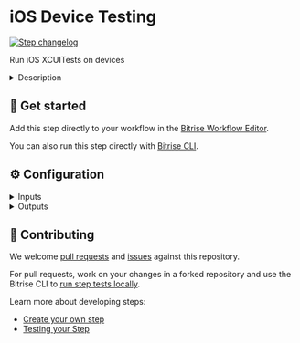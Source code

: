 # iOS Device Testing

[![Step changelog](https://shields.io/github/v/release/bitrise-steplib/steps-virtual-device-testing-for-ios?include_prereleases&label=changelog&color=blueviolet)](https://github.com/bitrise-steplib/steps-virtual-device-testing-for-ios/releases)

Run iOS XCUITests on devices

<details>
<summary>Description</summary>

Run iOS XCUItests on physical devices with Google's Firebase Test Lab. You do not have to set up and register your own devices and you don't need your own Firebase account.

We'll go over the most important configuration information for the Step. For more information, check out our [detailed guide](https://devcenter.bitrise.io/en/testing/device-testing-for-ios.html).

### Configuring the Step

To use the Step, you need to build an IPA file with Xcode's `build-for-testing` action. You can use our dedicated Step:

1. Add the **Xcode Build for testing for iOS** Step to your Workflow.

   The Step exports a .zip file that contains your test directory (by default, it’s `Debug-iphoneos`) and the xctestrun file.
1. Add the **iOS Device Testing** Step to the Workflow.
1. In the **Test devices** input field, specify the devices on which you want to test the app.
1. Optionally, you can set a test timeout and configure file download in the **Debug** input group. The path to the downloaded files will be exported as an Environment Variable and it can be used by subsequent Steps.
1. Make sure you have the **Deploy to Bitrise.io** Step in your Workflow, with version 1.4.1 or newer. With the older versions of the Step, you won’t be able to check your results on the Test Reports page!

Please note you should not change the value of the **API token** and the **Test API's base URL** input.

### Troubleshooting

If you get the **Build already exists** error, it is because you have more than one instance of the Step in your Workflow. This doesn't work as Bitrise sends the build slug to Firebase and having the Step more than once in the same Workflow results in sending the same build slug multiple times.

### Useful links

[Device testing for iOS](https://devcenter.bitrise.io/en/testing/device-testing-for-ios.html)

### Related Steps

[Xcode Build for testing for iOS](https://www.bitrise.io/integrations/steps/xcode-build-for-test)
[Xcode Test for iOS](https://www.bitrise.io/integrations/steps/xcode-test)
</details>

## 🧩 Get started

Add this step directly to your workflow in the [Bitrise Workflow Editor](https://devcenter.bitrise.io/steps-and-workflows/steps-and-workflows-index/).

You can also run this step directly with [Bitrise CLI](https://github.com/bitrise-io/bitrise).

## ⚙️ Configuration

<details>
<summary>Inputs</summary>

| Key | Description | Flags | Default |
| --- | --- | --- | --- |
| `zip_path` | Open finder, and navigate to the directory you designated for Derived Data output. Open the folder for your project, then the Build/Products folders inside it. You should see a folder Debug-iphoneos and PROJECT_NAME_iphoneos_DEVELOPMENT_TARGET-arm64.xctestrun. Select them both, then right-click on one of them and select Compress 2 items.  | required | `$BITRISE_TEST_BUNDLE_ZIP_PATH` |
| `test_devices` | Format: One device configuration per line and the parameters are separated with `,` in the order of: `deviceID,version,language,orientation` For example: `iphone8,14.7,en,portrait` `iphone8,14.7,en,landscape` Available devices and its versions: ``` ┌─────────────┬────────────────────────┬────────────────┬──────────────┐ │   MODEL_ID  │          NAME          │ OS_VERSION_IDS │     TAGS     │ ├─────────────┼────────────────────────┼────────────────┼──────────────┤ │ ipad10      │ iPad (10th generation) │ 16.6           │              │ │ iphone11pro │ iPhone 11 Pro          │ 16.6           │              │ │ iphone13pro │ iPhone 13 Pro          │ 15.7,16.6      │ default      │ │ iphone14pro │ iPhone 14 Pro          │ 16.6           │              │ │ iphone15    │ iPhone 15              │ 18.0           │ preview=18.0 │ │ iphone15pro │ iPhone 15 Pro          │ 18.0           │ preview=18.0 │ │ iphone8     │ iPhone 8               │ 15.7,16.6      │              │ └─────────────┴────────────────────────┴────────────────┴──────────────┘ ```  Device and OS Capacity: ``` ┌─────────────┬────────────────────────┬───────────────┬─────────────────┐ │   MODEL_ID  │       MODEL_NAME       │ OS_VERSION_ID │ DEVICE_CAPACITY │ ├─────────────┼────────────────────────┼───────────────┼─────────────────┤ │ ipad10      │ iPad (10th generation) │ 16.6          │ Low             │ │ iphone11pro │ iPhone 11 Pro          │ 16.6          │ High            │ │ iphone13pro │ iPhone 13 Pro          │ 15.7          │ Medium          │ │ iphone13pro │ iPhone 13 Pro          │ 16.6          │ High            │ │ iphone14pro │ iPhone 14 Pro          │ 16.6          │ High            │ │ iphone15    │ iPhone 15              │ 18.0          │ Low             │ │ iphone15pro │ iPhone 15 Pro          │ 18.0          │ Medium          │ │ iphone8     │ iPhone 8               │ 15.7          │ Medium          │ │ iphone8     │ iPhone 8               │ 16.6          │ Medium          │ └─────────────┴────────────────────────┴───────────────┴─────────────────┘ ```  | required | `iphone8,14.7,en,portrait` |
| `test_timeout` | Max time a test execution is allowed to run before it is automatically canceled. The default value is 900 (15 min).  Duration in seconds with up to nine fractional digits. Example: "3.5".  |  | `900` |
| `download_test_results` | If this input is set to `true` all files generated in the test run will be downloaded. Otherwise, no any file will be downloaded.  | required | `false` |
| `api_base_url` | The URL where test API is accessible.  | required | `https://vdt.bitrise.io/test` |
| `api_token` | The token required to authenticate with the API.  | required, sensitive | `$ADDON_VDTESTING_API_TOKEN` |
</details>

<details>
<summary>Outputs</summary>

| Environment Variable | Description |
| --- | --- |
| `VDTESTING_DOWNLOADED_FILES_DIR` | The directory containing the downloaded files if you have set `download_test_results` inputs above. |
</details>

## 🙋 Contributing

We welcome [pull requests](https://github.com/bitrise-steplib/steps-virtual-device-testing-for-ios/pulls) and [issues](https://github.com/bitrise-steplib/steps-virtual-device-testing-for-ios/issues) against this repository.

For pull requests, work on your changes in a forked repository and use the Bitrise CLI to [run step tests locally](https://devcenter.bitrise.io/bitrise-cli/run-your-first-build/).

Learn more about developing steps:

- [Create your own step](https://devcenter.bitrise.io/contributors/create-your-own-step/)
- [Testing your Step](https://devcenter.bitrise.io/contributors/testing-and-versioning-your-steps/)
